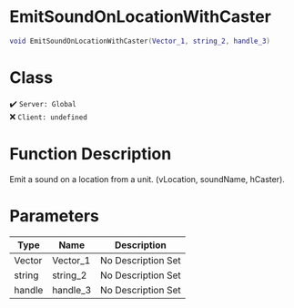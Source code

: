 # EmitSoundOnLocationWithCaster
```lua
void EmitSoundOnLocationWithCaster(Vector_1, string_2, handle_3)
```
# Class
✔️ `Server: Global`  
❌ `Client: undefined`  

# Function Description
Emit a sound on a location from a unit. (vLocation, soundName, hCaster).
# Parameters
Type|Name|Description
--|--|--
Vector|Vector_1|No Description Set
string|string_2|No Description Set
handle|handle_3|No Description Set
